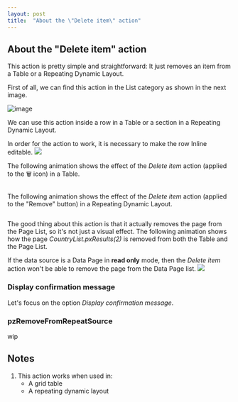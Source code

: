 ```yaml
---
layout: post
title:  "About the \"Delete item\" action"
---
```


## About the "Delete item" action

This action is pretty simple and straightforward: It just removes an item from a Table or a Repeating Dynamic Layout. 

First of all, we can find this action in the List category as shown in the next image.

![image](https://user-images.githubusercontent.com/19811297/141845370-be3a5538-aada-429b-8b5d-c5be8579be58.png)

We can use this action inside a row in a Table or a section in a Repeating Dynamic Layout.

<div class="block warning">
    In order for the action to work, it is necessary to make the row Inline editable.
    <img src="https://user-images.githubusercontent.com/19811297/141969058-552c5bbc-0e44-45a3-9198-558b003fcf1a.png" />
</div>

The following animation shows the effect of the _Delete item_ action (applied to the 🗑 icon) in a Table. 

<img data-gifffer="https://raw.githubusercontent.com/dfrankmv/pegablog/gh-pages/img/SMYeIXpBrj.gif" />

The following animation shows the effect of the _Delete item_ action (applied to the "Remove" button) in a Repeating Dynamic Layout.

<img data-gifffer="https://raw.githubusercontent.com/dfrankmv/pegablog/gh-pages/img/xt4ddcBPwT.gif" />

The good thing about this action is that it actually removes the page from the Page List, so it's not just a visual effect. The following animation shows how the page _CountryList.pxResults(2)_ is removed from both the Table and the Page List.

<img data-gifffer="https://raw.githubusercontent.com/dfrankmv/pegablog/gh-pages/img/zLzhMNY5EU.gif" />

<div class="block important">
    If the data source is a Data Page in <strong>read only</strong> mode, then the <em>Delete item</em> action won't be able to remove the page from the Data Page list.
    <img src="https://user-images.githubusercontent.com/19811297/141976362-6fbb50c6-2f7a-418f-982f-4c47ad4ce06b.png" />
</div>

### Display confirmation message

Let's focus on the option _Display confirmation message_.

### pzRemoveFromRepeatSource
wip

## Notes
1. This action works when used in:
    - A grid table
    - A repeating dynamic layout



